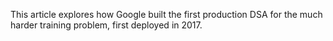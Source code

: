 This article explores how Google built the first production DSA for the much harder training problem, first deployed in 2017.